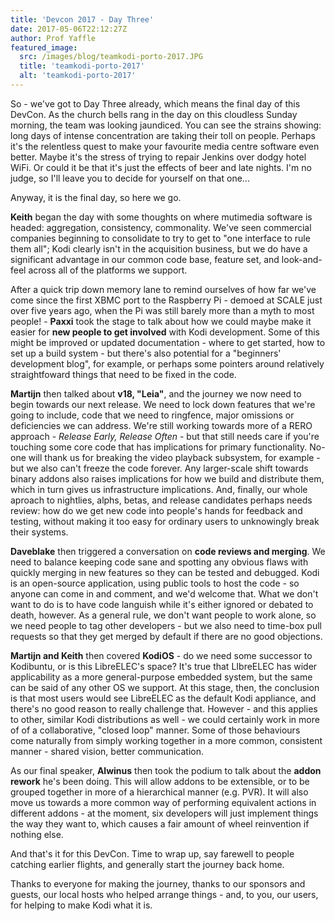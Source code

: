 ```yaml
---
title: 'Devcon 2017 - Day Three'
date: 2017-05-06T22:12:27Z
author: Prof Yaffle
featured_image:
  src: /images/blog/teamkodi-porto-2017.JPG
  title: 'teamkodi-porto-2017'
  alt: 'teamkodi-porto-2017'
---
```

So - we've got to Day Three already, which means the final day of this DevCon. As the church bells rang in the day on this cloudless Sunday morning, the team was looking jaundiced. You can see the strains showing: long days of intense concentration are taking their toll on people. Perhaps it's the relentless quest to make your favourite media centre software even better. Maybe it's the stress of trying to repair Jenkins over dodgy hotel WiFi. Or could it be that it's just the effects of beer and late nights. I'm no judge, so I'll leave you to decide for yourself on that one...

 Anyway, it is the final day, so here we go.

 **Keith** began the day with some thoughts on where mutimedia software is headed: aggregation, consistency, commonality. We've seen commercial companies beginning to consolidate to try to get to "one interface to rule them all"; Kodi clearly isn't in the acquisition business, but we do have a significant advantage in our common code base, feature set, and look-and-feel across all of the platforms we support.

 After a quick trip down memory lane to remind ourselves of how far we've come since the first XBMC port to the Raspberry Pi - demoed at SCALE just over five years ago, when the Pi was still barely more than a myth to most people! - **Paxxi** took the stage to talk about how we could maybe make it easier for **new people to get involved** with Kodi development. Some of this might be improved or updated documentation - where to get started, how to set up a build system - but there's also potential for a "beginners' development blog", for example, or perhaps some pointers around relatively straightfoward things that need to be fixed in the code.

 **Martijn** then talked about **v18, "Leia"**, and the journey we now need to begin towards our next release. We need to lock down features that we're going to include, code that we need to ringfence, major omissions or deficiencies we can address. We're still working towards more of a RERO approach - *Release Early, Release Often* - but that still needs care if you're touching some core code that has implications for primary functionality. No-one will thank us for breaking the video playback subsystem, for example - but we also can't freeze the code forever. Any larger-scale shift towards binary addons also raises implications for how we build and distribute them, which in turn gives us infrastructure implications. And, finally, our whole aproach to nightlies, alphs, betas, and release candidates perhaps needs review: how do we get new code into people's hands for feedback and testing, without making it too easy for ordinary users to unknowingly break their systems.

 **Daveblake** then triggered a conversation on **code reviews and merging**. We need to balance keeping code sane and spotting any obvious flaws with quickly merging in new features so they can be tested and debugged. Kodi is an open-source application, using public tools to host the code - so anyone can come in and comment, and we'd welcome that. What we don't want to do is to have code languish while it's either ignored or debated to death, however. As a general rule, we don't want people to work alone, so we need people to tag other developers - but we also need to time-box pull requests so that they get merged by default if there are no good objections.

 **Martijn and Keith** then covered **KodiOS** - do we need some successor to Kodibuntu, or is this LibreELEC's space? It's true that LIbreELEC has wider applicability as a more general-purpose embedded system, but the same can be said of any other OS we support. At this stage, then, the conclusion is that most users would see LibreELEC as the default Kodi appliance, and there's no good reason to really challenge that. However - and this applies to other, similar Kodi distributions as well - we could certainly work in more of of a collaborative, "closed loop" manner. Some of those behaviours come naturally from simply working together in a more common, consistent manner - shared vision, better communication.

 As our final speaker, **Alwinus** then took the podium to talk about the **addon rework** he's been doing. This will allow addons to be extensible, or to be grouped together in more of a hierarchical manner (e.g. PVR). It will also move us towards a more common way of performing equivalent actions in different addons - at the moment, six developers will just implement things the way they want to, which causes a fair amount of wheel reinvention if nothing else.

  

 And that's it for this DevCon. Time to wrap up, say farewell to people catching earlier flights, and generally start the journey back home.

 Thanks to everyone for making the journey, thanks to our sponsors and guests, our local hosts who helped arrange things - and, to you, our users, for helping to make Kodi what it is.

 